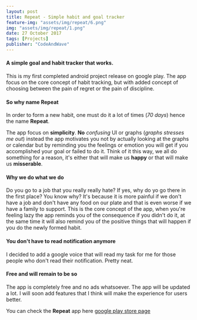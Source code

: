 ```yaml
---
layout: post
title: Repeat - Simple habit and goal tracker
feature-img: "assets/img/repeat/6.png"
img: "assets/img/repeat/1.png"
date: 27 October 2017
tags: [Projects]
publisher: "CodeAndWave"
---
```



#### **A simple goal and habit tracker that works**.

This is my first completed android project release on google play. The app focus on the core concept of habit tracking, but with added concept of
choosing between the pain of regret or the pain of discipline.

<!--break-->
#### **So why name Repeat**
In order to form a new <span style="color:#;">habit</span>, one must do it a lot of times (<span style="color:#;">*70 days*</span>) hence the name <span style="color:#;">**Repeat**</span>.

The app focus on <span style="color:#;">**simplicity**</span>. <span style="color:#;">**No**</span> <span style="color:#;">*confusing*</span> UI or graphs (*graphs stresses me out*) instead the app motivates you not by actually looking at the graphs or calendar but by reminding you the feelings or emotion you will get if you accomplished your goal or failed to do it. Think of it this way, we all do something for a reason, it's either that will make us <span style="color:#;">**happy**</span> or that will make us <span style="color:#;">**misserable**</span>.

#### **Why we do what we do**
Do you go to a job that you really really hate? If yes, why do yo go there in the first place? You know why? It's because it is more painful if we don't have a job and don't have any food on our plate and that is even worse if we have a family to support. This is the <span style="color:#;">core concept</span> of the app, when you're feeling lazy the app reminds you of the consequence if you didn't do it, at the same time it will also remind you of the positive things that will happen if you do the newly formed habit.

#### **You don't have to read notification anymore**
I decided to add a google voice that will read my task for me for those people who don't read their notification. Pretty neat.

#### **Free and will remain to be so**
The app is completely free and no ads whatsoever. The app will be updated a lot. I will soon add features that I think will make the experience for users better.


You can check the <span style="color:#;">**Repeat**</span> app here [google play store page ]({{page.mobile_download.google_play}})




